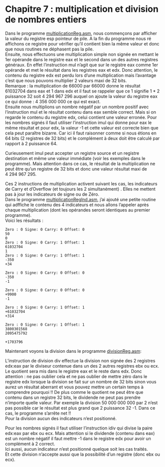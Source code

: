 # Chapitre 7 : multiplication et division de nombres entiers
Dans le programme [multiplicationReg.asm](https://github.com/vincentARM/AssemblyX86Windows32/blob/main/Chapitre007/multiplicationReg.asm), nous commençons par afficher la valeur du registre esp pointeur de pile. A la fin du programme nous ré affichons ce registre pour vérifier qu’il contient bien la même valeur et donc que nous routines ne déphasent pas la pile. <br>
Ensuite, nous effectuons une multiplication simple non signée en mettant le 1er opérande dans le registre eax et le second dans un des autres registres généraux. En effet l’instruction mul n’agit que sur le registre eax comme 1er opérande et met le résultat dans les registres eax et edx. Donc attention, le contenu du registre edx est perdu lors d’une multiplication mais l’avantage c’est que nous pouvons multiplier 2 valeurs maxi de 32 bits.<br>
Remarque : la multiplication de 66000 par 66000 donne le résultat 61032704 dans eax et 1 dans edx  et il faut se rappeler que ce 1 signifie 1 * 2 puissance 32 soit 4 294 967 296 auquel on ajoute la valeur du registre eax  ce qui donne : 4 356 000 000  ce qui est exact.<br>
Ensuite nous multiplions un nombre négatif par un nombre positif avec l’instruction mul et le résultat contenu dans eax semble correct. Mais si on regarde le contenu du registre edx, celui contient une valeur erronée. Pour les nombres signés il faut utiliser l’instruction imul qui donne pour eax le même résultat et pour edx, la valeur -1 et cette valeur est correcte bien que cela peut paraître bizarre. Car ici il faut raisonner comme si nous étions en 64 bits (2 registres de 32 bits) et le complément à deux doit être calculé par rapport à 2 puissance 64.<br>

Curieusement imul peut accepter un registre source et un registre destination et même une valeur immédiate (voir les exemples dans le programme). Mais attention dans ce cas, le résultat de la multiplication ne peut être qu’un registre de 32 bits et donc une valeur résultat maxi de  4 294 967 295. <br>

Ces 2 instructions de multiplication activent suivant les cas, les indicateurs de Carry et d’Overflow (et toujours les 2 simultanément) . Elles ne mettent pas à jour les indicateurs de signe ou de Zéro.<br>
Dans le programme [multiplicationRegInd.asm](https://github.com/vincentARM/AssemblyX86Windows32/blob/main/Chapitre007/multiplicationRegInd.asm), j’ai ajouté une petite routine qui adffiche le contenu des 4 indicateurs et nous allons l’appeler après chaque multiplication (dont les opérandes seront identiques au premier programme).<br>
Voici les résultats :

``` +1703796
Zero : 0 Signe: 0 Carry: 0 Offset: 0
50
0
Zero : 0 Signe: 0 Carry: 1 Offset: 1
61032704
1
Zero : 0 Signe: 0 Carry: 1 Offset: 1
-350
+34

Zero : 0 Signe: 0 Carry: 0 Offset: 0
-350
-1

Zero : 0 Signe: 0 Carry: 0 Offset: 0
+9900
-1

Zero : 0 Signe: 0 Carry: 1 Offset: 1
+61032704
+314

Zero : 0 Signe: 0 Carry: 1 Offset: 1
3800301568
2095475792

+1703796 
```


Maintenant voyons la division dans le programme [divisionReg.asm](https://github.com/vincentARM/AssemblyX86Windows32/blob/main/Chapitre007/divisionReg.asm):<br>

L’instruction de division div effectue la division non signée des 2 registres edx:eax par le diviseur contenue dans un des 2 autres registres ebx ou ecx. Le quotient sera mis dans le registre eax et le reste dans edx. Donc attention : ne pas oublier cela et ne pas oublier de mettre zéro dans le registre edx lorsque la division se fait sur un nombre de 32 bits sinon vous aurez un résultat aberrant et vous pouvez mettre un certain temps à comprendre pourquoi !! De plus comme le quotient ne peut être que contenu dans un registre 32 bits, le dividende ne peut pas prendre n’importe quelle valeur. Par exemple la division 50 000 000 000 par 2 n’est pas possible car le résultat est plus grand que 2 puissance 32 -1. Dans ce cas, le programme s’arrête net !!  <br>
Pour la division aucun des indicateurs n’est positionné.<br>


Pour les nombres signés il faut utiliser l’instruction idiv qui divise la paire edx:eax par ebx ou ecx.
Mais attention si le dividende (contenu dans eax) est un nombre négatif il faut mettre -1 dans le registre edx pour avoir un complément à 2 correct.<br>
Ici aussi, aucun indicateur n’est positionné quelque soit les cas traités.<br>
Et cette division n’accepte aussi que la possibilité d’un registre (donc ebx ou ecx).<br>
